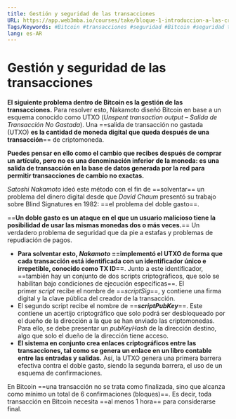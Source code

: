 ```yaml
---
title: Gestión y seguridad de las transacciones
URL: https://app.web3mba.io/courses/take/bloque-1-introduccion-a-las-criptomonedas/texts/35285677-u1-2-4-gestion-y-seguridad-de-las-transacciones
Tags/Keywords: #Bitcoin #transacciones #seguridad #Bitcoin #seguridad transacciones
lang: es-AR
---
```

# Gestión y seguridad de las transacciones
**El siguiente problema dentro de Bitcoin es la gestión de las transacciones.**
Para resolver esto, Nakamoto diseñó Bitcoin en base a un esquema conocido como UTXO (_Unspent transaction output – Salida de Transacción No Gastada_). Una ==salida de transacción no gastada (UTXO) **es la cantidad de moneda digital que queda después de una transacción**== de criptomoneda.

**Puedes pensar en ello como el cambio que recibes después de comprar un artículo, pero no es una denominación inferior de la moneda: es una salida de transacción en la base de datos generada por la red para permitir transacciones de cambio no exactas.**

_Satoshi Nakamoto_ ideó este método con el fin de ==solventar== un problema del dinero digital desde que _David Chaum_ presentó su trabajo sobre Blind Signatures en 1982: ==el problema del doble gasto==.

==**Un doble gasto es un ataque en el que un usuario malicioso tiene la posibilidad de usar las mismas monedas dos o más veces.**== Un verdadero problema de seguridad que da pie a estafas y problemas de repudiación de pagos.

- **Para solventar esto, _Nakamoto_ ==implementó el UTXO de forma que cada transacción está identificada con un identificador único e irrepetible, conocido como TX ID==**. Junto a este identificador, ==también hay un conjunto de dos scripts criptográficos, que solo se habilitan bajo condiciones de ejecución específicas==. El primer _script_ recibe el nombre de ==_scriptSig_==, y contiene una firma digital y la clave pública del creador de la transacción.
- El segundo script recibe el nombre de ==**_scriptPubKey_**==. Este contiene un acertijo criptográfico que solo podrá ser desbloqueado por el dueño de la dirección a la que se han enviado las criptomonedas. Para ello, se debe presentar un _pubKeyHash_ de la dirección destino, algo que solo el dueño de la dirección tiene acceso.
- **El sistema en conjunto crea enlaces criptográficos entre las transacciones, tal como se genera un enlace en un libro contable entre las entradas y salidas.** Así, la UTXO genera una primera barrera efectiva contra el doble gasto, siendo la segunda barrera, el uso de un esquema de confirmaciones.

En Bitcoin ==una transacción no se trata como finalizada, sino que alcanza como mínimo un total de 6 confirmaciones (bloques)==. Es decir, toda transacción en Bitcoin necesita ==al menos 1 hora== para considerarse final.